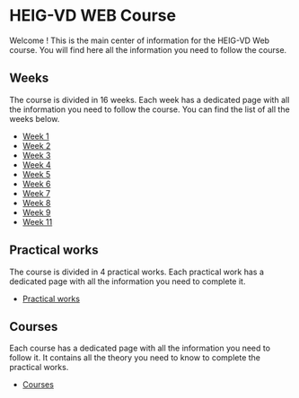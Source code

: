# HEIG-VD WEB Course

Welcome ! This is the main center of information for the HEIG-VD Web course. You will find here all the information you need to follow the course.

## Weeks

The course is divided in 16 weeks. Each week has a dedicated page with all the information you need to follow the course. You can find the list of all the weeks below.

- [Week 1](./weeks/week-1.md)
- [Week 2](./weeks/week-2.md)
- [Week 3](./weeks/week-3.md)
- [Week 4](./weeks/week-4.md)
- [Week 5](./weeks/week-5.md)
- [Week 6](./weeks/week-6.md)
- [Week 7](./weeks/week-7.md)
- [Week 8](./weeks/week-8.md)
- [Week 9](./weeks/week-9.md)
- [Week 11](./weeks/week-11/index.md)
<!-- - [Week 12](./weeks/week-12.md) -->
<!-- - [Week 13](./weeks/week-13.md) -->
<!-- - [Week 14](./weeks/week-14.md) -->
<!-- - [Week 15](./weeks/week-15.md) -->
<!-- - [Week 16](./weeks/week-16.md) -->

## Practical works

The course is divided in 4 practical works. Each practical work has a dedicated page with all the information you need to complete it.

- [Practical works](./practical-works/index.md)

## Courses

Each course has a dedicated page with all the information you need to follow it. It contains all the theory you need to know to complete the practical works.

- [Courses](./courses/index.md)
